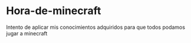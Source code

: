 # Hora-de-minecraft
Intento de aplicar mis conocimientos adquiridos para que todos podamos jugar a minecraft
